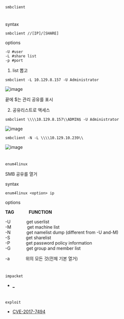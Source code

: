 `smbclient`
#
syntax
```
smbclient //[IP]/[SHARE]
```
options
```
-U #user
-L #share list
-p #port
```

1. list 뽑고
```
smbclient -L 10.129.8.157 -U Administrator 
```
![image](https://user-images.githubusercontent.com/61821641/148740891-999c4e16-d140-46e0-8047-e84f9a0ed2c0.png)

끝에 $는 관리 공유를 표시

2. 공유리스트로 액세스

```
smbclient \\\\10.129.8.157\\ADMIN$ -U Administrator 
```
![image](https://user-images.githubusercontent.com/61821641/148741212-fd257a37-372c-40d9-90f0-836731b71bc7.png)

```
smbclient -N -L \\\\10.129.10.239\\ 
```
![image](https://user-images.githubusercontent.com/61821641/148744022-126985cc-7d49-4c07-ac6f-86a6c313c762.png)

#
`enum4linux` 

SMB 공유를 열거

syntax

```
enum4linux <option> ip
```
options

**TAG**            **FUNCTION**

\-U             get userlist  
\-M             get machine list  
\-N             get namelist dump (different from -U and-M)  
\-S             get sharelist  
\-P             get password policy information  
\-G             get group and member list

\-a             위의 모든 것(전체 기본 열거)

#
`impacket`

- [_](https://www.infosecmatter.com/rce-on-windows-from-linux-part-1-impacket/)

#
`exploit`

- [CVE-2017-7494](https://www.cvedetails.com/cve/CVE-2017-7494/)
